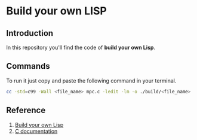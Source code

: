 # Build your own LISP

## Introduction

In this repository you'll find the code of **build your own Lisp**. 

## Commands 

To run it just copy and paste the following command in your terminal.

```bash
cc -std=c99 -Wall <file_name> mpc.c -ledit -lm -o ./build/<file_name>
```

## Reference

1. [Build your own Lisp](https://www.buildyourownlisp.com/)
2. [C documentation](https://en.cppreference.com/w/c)
